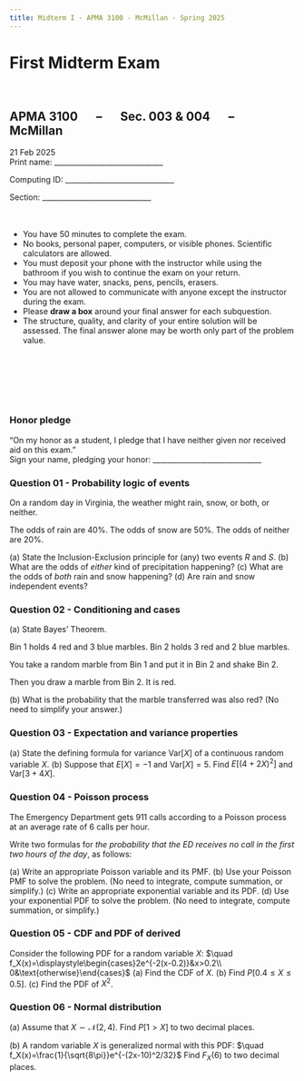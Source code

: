 ```yaml
---
title: Midterm I - APMA 3100 - McMillan - Spring 2025
---
```

# First Midterm Exam
<br>

## APMA 3100 $\quad - \quad$  Sec. 003 & 004 $\quad - \quad$ McMillan

21 Feb 2025
<br>
Print name: \_\_\_\_\_\_\_\_\_\_\_\_\_\_\_\_\_\_\_\_\_\_\_\_\_\_\_\_\_\_
<br>

Computing ID: \_\_\_\_\_\_\_\_\_\_\_\_\_\_\_\_\_\_\_\_\_\_\_\_\_\_\_\_\_\_

Section: \_\_\_\_\_\_\_\_\_\_\_\_\_\_\_\_\_\_\_\_\_\_\_\_\_\_\_\_\_\_
<br><br><br>

- You have 50 minutes to complete the exam.
- No books, personal paper, computers, or visible phones. Scientific calculators are allowed.
- You must deposit your phone with the instructor while using the bathroom if you wish to continue the exam on your return.
- You may have water, snacks, pens, pencils, erasers.
- You are not allowed to communicate with anyone except the instructor during the exam.
- Please **draw a box** around your final answer for each subquestion.
- The structure, quality, and clarity of your entire solution will be assessed. The final answer alone may be worth only part of the problem value.

<br><br><br><br><br>


### Honor pledge

“On my honor as a student, I pledge that I have neither given nor received aid on this exam.”
<br>
Sign your name, pledging your honor: \_\_\_\_\_\_\_\_\_\_\_\_\_\_\_\_\_\_\_\_\_\_\_\_\_\_\_\_\_\_

<div class="page-break" style="page-break-before: always;"></div>

### Question 01 - Probability logic of events
On a random day in Virginia, the weather might rain, snow, or both, or neither.

The odds of rain are 40\%. The odds of snow are 50\%. The odds of neither are 20\%.

(a) State the Inclusion-Exclusion principle for (any) two events $R$ and $S$.
(b) What are the odds of *either* kind of precipitation happening?
(c) What are the odds of *both* rain and snow happening?
(d) Are rain and snow independent events?

<div class="page-break" style="page-break-before: always;"></div>

### Question 02 - Conditioning and cases
(a) State Bayes’ Theorem.

Bin 1 holds 4 red and 3 blue marbles. Bin 2 holds 3 red and 2 blue marbles.

You take a random marble from Bin 1 and put it in Bin 2 and shake Bin 2.

Then you draw a marble from Bin 2. It is red.

(b) What is the probability that the marble transferred was also red? (No need to simplify your answer.)

<div class="page-break" style="page-break-before: always;"></div>

### Question 03 - Expectation and variance properties
(a) State the defining formula for variance $\mathrm{Var}[X]$ of a continuous random variable $X$.
(b) Suppose that $E[X]=-1$ and $\mathrm{Var}[X]=5$. Find $E[(4+2X)^2]$ and $\mathrm{Var}[3+4X]$.

<div class="page-break" style="page-break-before: always;"></div>

### Question 04 - Poisson process
The Emergency Department gets 911 calls according to a Poisson process at an average rate of 6 calls per hour.

Write two formulas for *the probability that the ED receives no call in the first two hours of the day*, as follows:

(a) Write an appropriate Poisson variable and its PMF.
(b) Use your Poisson PMF to solve the problem. (No need to integrate, compute summation, or simplify.)
(c) Write an appropriate exponential variable and its PDF.
(d) Use your exponential PDF to solve the problem. (No need to integrate, compute summation, or simplify.)

<div class="page-break" style="page-break-before: always;"></div>

### Question 05 - CDF and PDF of derived
Consider the following PDF for a random variable $X$: $\quad f_X(x)=\displaystyle\begin{cases}2e^{-2(x-0.2)}&x>0.2\\ 0&\text{otherwise}\end{cases}$
(a) Find the CDF of $X$.
(b) Find $P[0.4\leq X\leq 0.5]$.
(c) Find the PDF of $X^2$.

<div class="page-break" style="page-break-before: always;"></div>

### Question 06 - Normal distribution
(a) Assume that $X\sim\mathcal{N}(2,4)$. Find $P[1>X]$ to two decimal places.

(b) A random variable $X$ is generalized normal with this PDF: $\quad f_X(x)=\frac{1}{\sqrt{8\pi}}e^{-(2x-10)^2/32}$
Find $F_X(6)$ to two decimal places.

